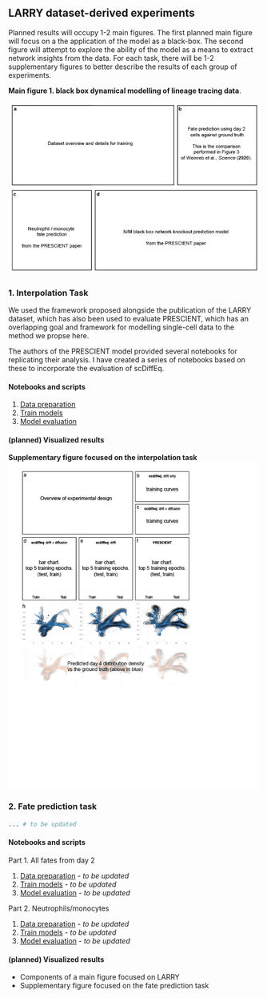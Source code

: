 ## LARRY dataset-derived experiments

Planned results will occupy 1-2 main figures. The first planned main figure will focus on a the application of the model as a black-box. The second figure will attempt to explore the ability of the model as a means to extract network insights from the data. For each task, there will be 1-2 supplementary figures to better describe the results of each group of experiments. 

**Main figure 1. black box dynamical modelling of lineage tracing data**.

![LARRY.mainfigure](figures/LARRY.mainfigure.png)

### 1. Interpolation Task

We used the framework proposed alongside the publication of the LARRY dataset, which has also been used to evaluate PRESCIENT, which has an overlapping goal and framework for modelling single-cell data to the method we propse here. 

The authors of the PRESCIENT model provided several notebooks for replicating their analysis. I have created a series of notebooks based on these to incorporate the evaluation of scDiffEq.

#### Notebooks and scripts
1. [Data preparation](01.interpolation/nb01.LARRY.data_preparation.interpolation_task.ipynb)
2. [Train models](01.interpolation/)
3. [Model evaluation](01.interpolation/)

#### (planned) Visualized results

**Supplementary figure focused on the interpolation task**
![interpolation.suppl.fig](figures/larry.interpolation.suppfig.png)

### 2. Fate prediction task

```python
... # to be updated
```

#### Notebooks and scripts
Part 1. All fates from day 2 
1. [Data preparation](02.fate_prediction/) - *to be updated*
2. [Train models](02.fate_prediction/) - *to be updated*
3. [Model evaluation](02.fate_prediction/) - *to be updated*

Part 2. Neutrophils/monocytes
1. [Data preparation](02.fate_prediction/) - *to be updated*
2. [Train models](02.fate_prediction/) - *to be updated*
3. [Model evaluation](02.fate_prediction/) - *to be updated*

#### (planned) Visualized results

* Components of a main figure focused on LARRY
* Supplementary figure focused on the fate prediction task

